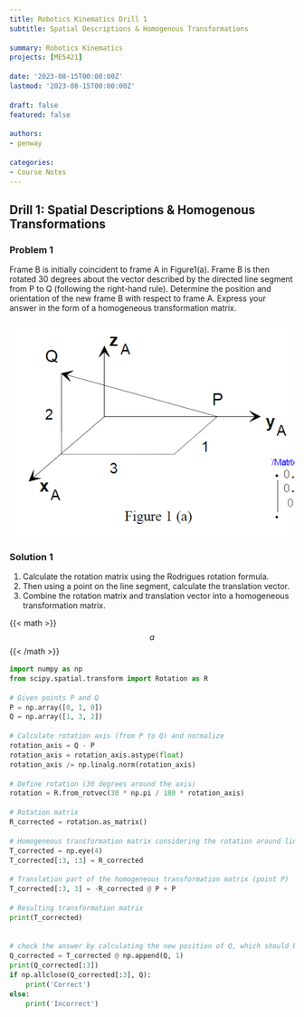 ```yaml
---
title: Robotics Kinematics Drill 1
subtitle: Spatial Descriptions & Homogenous Transformations

summary: Robotics Kinematics
projects: [ME5421]

date: '2023-08-15T00:00:00Z'
lastmod: '2023-08-15T00:00:00Z'

draft: false
featured: false

authors:
- penway

categories:
- Course Notes
---
```


## Drill 1: Spatial Descriptions & Homogenous Transformations

### Problem 1
Frame B is initially coincident to frame A in Figure1(a). Frame B is then rotated 30 degrees  about the vector described by the directed line segment from P to Q (following the right-hand rule). Determine the position and orientation of the new frame B with respect to frame A. Express your answer in the form of a homogeneous transformation matrix.

![Figure 1](./Figure1.png)

### Solution 1
1. Calculate the rotation matrix using the Rodrigues rotation formula. 
2. Then using a point on the line segment, calculate the translation vector. 
3. Combine the rotation matrix and translation vector into a homogeneous transformation matrix.

{{< math >}}
$$
a
$$
{{< /math >}}

```python
import numpy as np
from scipy.spatial.transform import Rotation as R

# Given points P and Q
P = np.array([0, 1, 0])
Q = np.array([1, 3, 2])

# Calculate rotation axis (from P to Q) and normalize
rotation_axis = Q - P
rotation_axis = rotation_axis.astype(float)
rotation_axis /= np.linalg.norm(rotation_axis)

# Define rotation (30 degrees around the axis)
rotation = R.from_rotvec(30 * np.pi / 180 * rotation_axis)

# Rotation matrix
R_corrected = rotation.as_matrix()

# Homogeneous transformation matrix considering the rotation around line segment PQ
T_corrected = np.eye(4)
T_corrected[:3, :3] = R_corrected

# Translation part of the homogeneous transformation matrix (point P)
T_corrected[:3, 3] = -R_corrected @ P + P

# Resulting transformation matrix
print(T_corrected)


# check the answer by calculating the new position of Q, which should be [1, 3, 2] the same as the original Q
Q_corrected = T_corrected @ np.append(Q, 1)
print(Q_corrected[:3])
if np.allclose(Q_corrected[:3], Q):
    print('Correct')
else:
    print('Incorrect')
```
